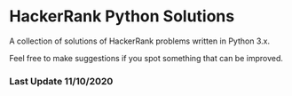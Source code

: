 # HackerRank Python Solutions
A collection of solutions of HackerRank problems written in Python 3.x.

Feel free to make suggestions if you spot something that can be improved.



### Last Update 11/10/2020
